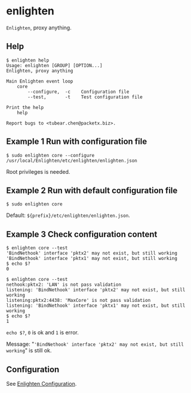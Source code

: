 enlighten
==============

`Enlighten`, proxy anything.

Help
-----------

```
$ enlighten help
Usage: enlighten [GROUP] [OPTION...]
Enlighten, proxy anything

Main Enlighten event loop
    core
        --configure,  -c    Configuration file
        --test,       -t    Test configuration file

Print the help
    help

Report bugs to <tubear.chen@packetx.biz>.
```

Example 1 Run with configuration file
-------------

```
$ sudo enlighten core --configure /usr/local/Enlighten/etc/enlighten/enlighten.json
```

Root privileges is needed.

Example 2 Run with default configuration file
-------------

```
$ sudo enlighten core
```

Default: `${prefix}/etc/enlighten/enlighten.json`.

Example 3 Check configuration content
-------------

```
$ enlighten core --test
'BindNethook' interface 'pktx2' may not exist, but still working
'BindNethook' interface 'pktx1' may not exist, but still working
$ echo $?
0

$ enlighten core --test
nethook:pktx2: 'LAN' is not pass validation
listening: 'BindNethook' interface 'pktx2' may not exist, but still working
listening:pktx2:4438: 'MaxCore' is not pass validation
listening: 'BindNethook' interface 'pktx1' may not exist, but still working
$ echo $?
1
```

`echo $?`, `0` is ok and `1` is error.

Message: "`'BindNethook' interface 'pktx2' may not exist, but still working`" is still ok.

Configuration
-------------

See [Enlighten Configuration](Configuration/Enlighten-Configuration.md).
